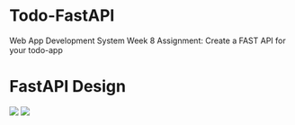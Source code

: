 # Todo-FastAPI
Web App Development System Week 8 Assignment: Create a FAST API for your todo-app

# FastAPI Design
<img src ="https://cdn.discordapp.com/attachments/1074550792683524096/1104987251349409852/2.jpg">
<img src ="https://cdn.discordapp.com/attachments/1074550792683524096/1104987128808620032/1.jpg">

